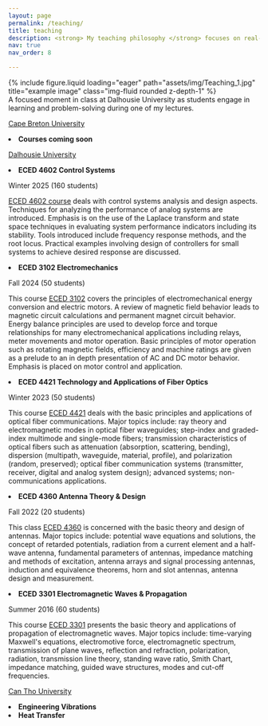 ```yaml
---
layout: page
permalink: /teaching/
title: teaching
description: <strong> My teaching philosophy </strong> focuses on real-world learning that helps students apply knowledge through hands-on tasks and teamwork. I encourage critical thinking, problem-solving, and lifelong learning, guiding students to discover ideas on their own. Inclusivity and diversity are important in my teaching, making sure every student feels valued and supported. By connecting ideas from different subjects, I help students link theory to practice and build the skills they need for success in their careers.
nav: true
nav_order: 8

---
```

<div class="row">
    <div class="col-sm mt-3 mt-md-0">
        {% include figure.liquid loading="eager" path="assets/img/Teaching_1.jpg" title="example image" class="img-fluid rounded z-depth-1" %}
    </div>
</div>
<div class="caption">
    A focused moment in class at Dalhousie University as students engage in learning and problem-solving during one of my lectures.
</div>

[Cape Breton University](https://www.cbu.ca/)
<li> <strong> Courses coming soon </strong> </li>

<p> <a href="https://www.dal.ca/faculty/engineering/electrical.html"> Dalhousie University </a> <p>
<li> <strong> ECED 4602 Control Systems </strong> </li>
<p> Winter 2025 (160 students) <p>
<p> <a href="https://academiccalendar.dal.ca/Catalog/ViewCatalog.aspx?pageid=viewcatalog&topicgroupid=37058&entitytype=CID&entitycode=ECED+4602">ECED 4602 course</a> deals with control systems analysis and design aspects. Techniques for analyzing the performance of analog systems are introduced. Emphasis is on the use of the Laplace transform and state space techniques in evaluating system performance indicators including its stability. Tools introduced include frequency response methods, and the root locus. Practical examples involving design of controllers for small systems to achieve desired response are discussed.<p>

<li> <strong> ECED 3102 Electromechanics </strong> </li>
<p> Fall 2024 (50 students) </p>
<p> This course <a href="https://academiccalendar.dal.ca/Catalog/ViewCatalog.aspx?pageid=viewcatalog&topicgroupid=37057&entitytype=CID&entitycode=ECED+3102">ECED 3102</a> covers the principles of electromechanical energy conversion and electric motors. A review of magnetic field behavior leads to magnetic circuit calculations and permanent magnet circuit behavior. Energy balance principles are used to develop force and torque relationships for many electromechanical applications including relays, meter movements and motor operation. Basic principles of motor operation such as rotating magnetic fields, efficiency and machine ratings are given as a prelude to an in depth presentation of AC and DC motor behavior. Emphasis is placed on motor control and application.</p>

<li> <strong> ECED 4421   Technology and Applications of Fiber Optics </strong> </li>
<p> Winter 2023 (50 students) </p>
<p> This course <a href="https://academiccalendar.dal.ca/Catalog/ViewCatalog.aspx?pageid=viewcatalog&topicgroupid=39480&entitytype=CID&entitycode=ECED+4421">ECED 4421</a> deals with the basic principles and applications of optical fiber communications. Major topics include: ray theory and electromagnetic modes in optical fiber waveguides; step-index and graded-index multimode and single-mode fibers; transmission characteristics of optical fibers such as attenuation (absorption, scattering, bending), dispersion (multipath, waveguide, material, profile), and polarization (random, preserved); optical fiber communication systems (transmitter, receiver, digital and analog system design); advanced systems; non-communications applications.</p>

<li> <strong> ECED 4360   Antenna Theory & Design </strong> </li>
<p> Fall 2022 (20 students) </p>
<p> This class <a href="https://academiccalendar.dal.ca/Catalog/ViewCatalog.aspx?pageid=viewcatalog&entitytype=CID&entitycode=ECED+4360">ECED 4360</a> is concerned with the basic theory and design of antennas. Major topics include: potential wave equations and solutions, the concept of retarded potentials, radiation from a current element and a half-wave antenna, fundamental parameters of antennas, impedance matching and methods of excitation, antenna arrays and signal processing antennas, induction and equivalence theorems, horn and slot antennas, antenna design and measurement.</p>

<li> <strong> ECED 3301   Electromagnetic Waves & Propagation </strong> </li>
<p> Summer 2016 (60 students) </p>
<p> This course <a href="https://academiccalendar.dal.ca/Catalog/ViewCatalog.aspx?pageid=viewcatalog&entitytype=CID&entitycode=ECED+3301">ECED 3301</a> presents the basic theory and applications of propagation of electromagnetic waves. Major topics include: time-varying Maxwell's equations, electromotive force, electromagnetic spectrum, transmission of plane waves, reflection and refraction, polarization, radiation, transmission line theory, standing wave ratio, Smith Chart, impedance matching, guided wave structures, modes and cut-off frequencies.</p>

<a href="https://www.ctu.edu.vn/">Can Tho University</a>
<li> <strong> Engineering Vibrations</strong> </li>
<li> <strong> Heat Transfer</strong> </li>
